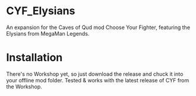# CYF_Elysians
An expansion for the Caves of Qud mod Choose Your Fighter, featuring the Elysians from MegaMan Legends. 

# Installation
There's no Workshop yet, so just download the release and chuck it into your offline mod folder. Tested & works with the latest release of CYF from the Workshop.
